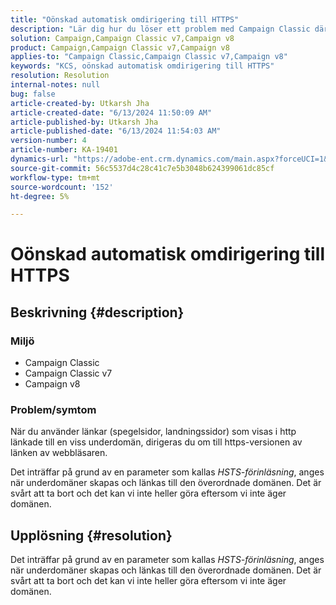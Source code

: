 ```yaml
---
title: "Oönskad automatisk omdirigering till HTTPS"
description: "Lär dig hur du löser ett problem med Campaign Classic där länkar visas i http som är länkat till en underdomän."
solution: Campaign,Campaign Classic v7,Campaign v8
product: Campaign,Campaign Classic v7,Campaign v8
applies-to: "Campaign Classic,Campaign Classic v7,Campaign v8"
keywords: "KCS, oönskad automatisk omdirigering till HTTPS"
resolution: Resolution
internal-notes: null
bug: false
article-created-by: Utkarsh Jha
article-created-date: "6/13/2024 11:50:09 AM"
article-published-by: Utkarsh Jha
article-published-date: "6/13/2024 11:54:03 AM"
version-number: 4
article-number: KA-19401
dynamics-url: "https://adobe-ent.crm.dynamics.com/main.aspx?forceUCI=1&pagetype=entityrecord&etn=knowledgearticle&id=96f9ba0f-7b29-ef11-840a-00224808decd"
source-git-commit: 56c5537d4c28c41c7e5b3048b624399061dc85cf
workflow-type: tm+mt
source-wordcount: '152'
ht-degree: 5%

---
```


# Oönskad automatisk omdirigering till HTTPS

## Beskrivning {#description}


### Miljö

- Campaign Classic
- Campaign Classic v7
- Campaign v8


### Problem/symtom

När du använder länkar (spegelsidor, landningssidor) som visas i http länkade till en viss underdomän, dirigeras du om till https-versionen av länken av webbläsaren.

Det inträffar på grund av en parameter som kallas *HSTS-förinläsning*, anges när underdomäner skapas och länkas till den överordnade domänen. Det är svårt att ta bort och det kan vi inte heller göra eftersom vi inte äger domänen.


## Upplösning {#resolution}


Det inträffar på grund av en parameter som kallas *HSTS-förinläsning*, anges när underdomäner skapas och länkas till den överordnade domänen. Det är svårt att ta bort och det kan vi inte heller göra eftersom vi inte äger domänen.
